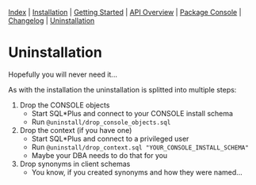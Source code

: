 <!-- nav -->

[Index](README.md)
| [Installation](installation.md)
| [Getting Started](getting-started.md)
| [API Overview](api-overview.md)
| [Package Console](package-console.md)
| [Changelog](changelog.md)
| [Uninstallation](uninstallation.md)

<!-- navstop -->

# Uninstallation

Hopefully you will never need it...

As with the installation the uninstallation is splitted into multiple steps:

1. Drop the CONSOLE objects
    - Start SQL*Plus and connect to your CONSOLE install schema
    - Run `@uninstall/drop_console_objects.sql`
2. Drop the context (if you have one)
    - Start SQL*Plus and connect to a privileged user
    - Run `@uninstall/drop_context.sql "YOUR_CONSOLE_INSTALL_SCHEMA"`
    - Maybe your DBA needs to do that for you
3. Drop synonyms in client schemas
    - You know, if you created synonyms and how they were named...
